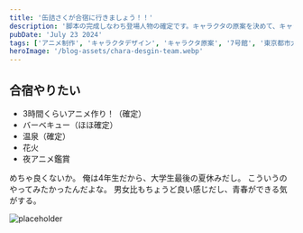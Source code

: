 ```yaml
---
title: '缶詰さくが合宿に行きましょう！！'
description: '脚本の完成しなわち登場人物の確定です。キャラクタの原案を決めて、キャラクタデザインを行います！'
pubDate: 'July 23 2024'
tags: ['アニメ制作', 'キャラクタデザイン', 'キャラクタ原案', '7号館', '東京都市大学']
heroImage: '/blog-assets/chara-desgin-team.webp'
---
```


## 合宿やりたい

* 3時間くらいアニメ作り！（確定）
* バーベキュー（ほほ確定）
* 温泉（確定）
* 花火
* 夜アニメ鑑賞

めちゃ良くないか。
俺は4年生だから、大学生最後の夏休みだし。
こういうのやってみたかったんだよな。
男女比もちょうど良い感じだし、青春ができる気がする。

<!-- <div class="flex flex-col sm:flex-row w-full space-y-4 sm:space-x-4 px-4">
    <img class="w-full sm:w-1/2 h-96 object-cover blog-image" src="/blog-assets/images/charad-meeting.webp" alt="7号館で会議中" />
    <img class="w-full sm:w-1/2 h-96 object-cover blog-image" src="/blog-assets/images/charades-role.webp" alt="キャラデザ担当表" />
</div> -->

<img class="blog-image" src="/logo.webp" alt="placeholder" />
